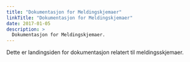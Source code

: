 ```yaml
---
title: "Dokumentasjon for Meldingskjemaer"
linkTitle: "Dokumentasjon for Meldingskjemaer"
date: 2017-01-05
description: >
  Dokumentasjon for Meldingskjemaer.
---
```


Dette er landingsiden for dokumentasjon relatert til meldingsskjemaer.

